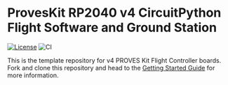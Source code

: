 # ProvesKit RP2040 v4 CircuitPython Flight Software and Ground Station

[![License](https://img.shields.io/badge/license-MIT-blue.svg)](LICENSE)
![CI](https://github.com/proveskit/CircuitPython_RP2040_v4/actions/workflows/ci.yaml/badge.svg)

This is the template repository for v4 PROVES Kit Flight Controller boards. Fork and clone this repository and head to the [Getting Started Guide](https://proveskit.github.io/pysquared/) for more information.
